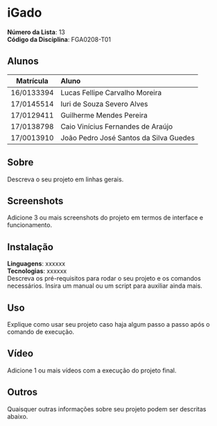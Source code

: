 # iGado

**Número da Lista**: 13<br>
**Código da Disciplina**: FGA0208-T01<br>

## Alunos
|Matrícula | Aluno |
| :-: | :-- |
| 16/0133394 | Lucas Fellipe Carvalho Moreira |
| 17/0145514 | Iuri de Souza Severo Alves |
| 17/0129411 | Guilherme Mendes Pereira |
| 17/0138798 | Caio Vinícius Fernandes de Araújo |
| 17/0013910 | João Pedro José Santos da Silva Guedes |

## Sobre 
Descreva o seu projeto em linhas gerais. 

## Screenshots
Adicione 3 ou mais screenshots do projeto em termos de interface e funcionamento.

## Instalação 
**Linguagens**: xxxxxx<br>
**Tecnologias**: xxxxxx<br>
Descreva os pré-requisitos para rodar o seu projeto e os comandos necessários.
Insira um manual ou um script para auxiliar ainda mais.

## Uso 
Explique como usar seu projeto caso haja algum passo a passo após o comando de execução.

## Vídeo
Adicione 1 ou mais vídeos com a execução do projeto final.

## Outros 
Quaisquer outras informações sobre seu projeto podem ser descritas abaixo.
